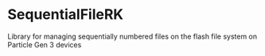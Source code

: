 # SequentialFileRK
Library for managing sequentially numbered files on the flash file system on Particle Gen 3 devices
